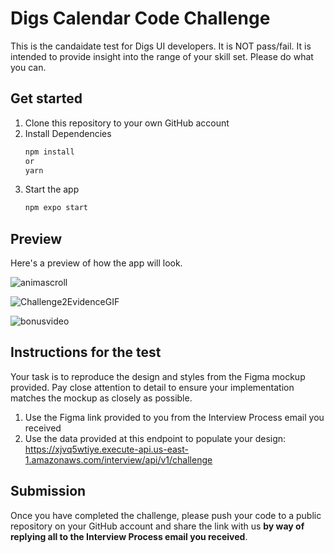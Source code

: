 # Digs Calendar Code Challenge

This is the candaidate test for Digs UI developers. It is NOT pass/fail. It is intended to provide insight into the range of your skill set. Please do what you can.

## Get started

1. Clone this repository to your own GitHub account
2. Install Dependencies
   ```bash
   npm install
   or
   yarn
   ```
3. Start the app
   ```bash
   npm expo start
   ```

## Preview

Here's a preview of how the app will look.

![animascroll](https://github.com/Joafai/Seccion-list-and-animations/assets/73504599/2773cf47-c19b-43bf-beba-55d4193dcf39)

![Challenge2EvidenceGIF](https://github.com/Joafai/digs-calendar-challenge/assets/73504599/39beb27b-a688-417f-8375-cd4bb8b35bcc)

![bonusvideo](https://github.com/Joafai/digs-calendar-challenge/assets/73504599/33548aec-ff8e-4a80-a80e-c71eeb0762af)

## Instructions for the test

Your task is to reproduce the design and styles from the Figma mockup provided. Pay close attention to detail to ensure your implementation matches the mockup as closely as possible.

1. Use the Figma link provided to you from the Interview Process email you received
2. Use the data provided at this endpoint to populate your design:
   https://xjvq5wtiye.execute-api.us-east-1.amazonaws.com/interview/api/v1/challenge

## Submission

Once you have completed the challenge, please push your code to a public repository on your GitHub account and share the link with us **by way of replying all to the Interview Process email you received**.
